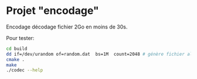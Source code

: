 # Projet "encodage"

Encodage décodage fichier 2Go en moins de 30s.

Pour tester:
```sh
cd build
dd if=/dev/urandom of=random.dat  bs=1M  count=2048 # génère fichier aléatoire de 2Go
cmake .
make
./codec --help
```

